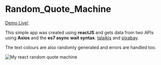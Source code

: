 # Random_Quote_Machine

[Demo Live!](https://randomquotemachine-95235.firebaseapp.com/).

This simple app was created using __reactJS__ and gets data from two APIs using __Axios__ and the __es7 async wait syntax__.
[talaikis](https://talaikis.com/api/quotes/) and 
 [pixabay](https://pixabay.com/api/?key=9392509-1ebd5d1cb57ec9a0bc4ec3aa0&q=nature&image_ty).

 The text colours are also randomly generated and errors are handled too.
 
 ![My react random quote machine](https://oyelowo.github.io/randomQuoteMachine/src/assets/randomQuoteMachine.PNG)

 
